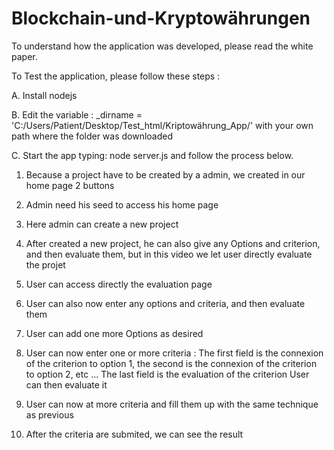 # Blockchain-und-Kryptowährungen

To understand how the application was developed, please read the white paper.

To Test the application, please follow these steps :

A. Install nodejs 

B. Edit the variable : _dirname = 'C:/Users/Patient/Desktop/Test_html/Kriptowährung_App/' with your own path where the folder was downloaded

C. Start the app typing: node server.js and follow the process below.

1. Because a project have to be created by a admin, we created in our home page 2 buttons

2. Admin need his seed to access his home page

3. Here admin can create a new project

4. After created a new project, he can also give any Options and criterion, and then evaluate them, but in this video we let user directly evaluate the projet

5. User can access directly the evaluation page

6. User can also now enter any options and criteria, and then evaluate them

7. User can add one more Options as desired

8. User can now enter one or more criteria :
		The first field is the connexion of the criterion to option 1, the second is the connexion of the criterion to option 2, etc ... 
		The last field is the evaluation of the criterion
		User can then evaluate it

9. User can now at more criteria and fill them up with the same technique as previous

10. After the criteria are submited, we can see the result
